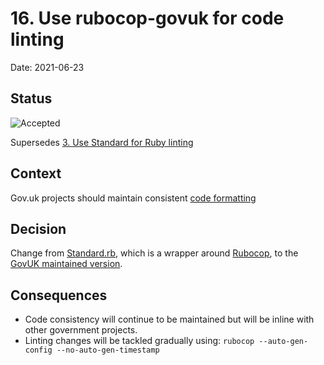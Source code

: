 # 16. Use rubocop-govuk for code linting

Date: 2021-06-23

## Status

![Accepted](https://img.shields.io/badge/adr-accepted-green)

Supersedes [3. Use Standard for Ruby linting](0003-use-standard-rb.md)

## Context

Gov.uk projects should maintain consistent [code formatting](https://gds-way.cloudapps.digital/manuals/programming-languages/ruby.html#code-formatting)

## Decision

Change from [Standard.rb](https://github.com/testdouble/standard), which is a wrapper around [Rubocop](),
to the [GovUK maintained version](https://github.com/alphagov/rubocop-govuk).

## Consequences

- Code consistency will continue to be maintained but will be inline with other government projects.
- Linting changes will be tackled gradually using:
  `rubocop --auto-gen-config --no-auto-gen-timestamp`